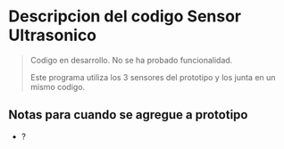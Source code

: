Descripcion del codigo Sensor Ultrasonico
========
> Codigo en desarrollo.
> No se ha probado funcionalidad.
> 
> Este programa utiliza los 3 sensores del prototipo y los junta en un mismo codigo.

## Notas para cuando se agregue a prototipo
- ?
